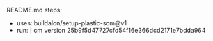 README.md
steps:
  - uses: buildalon/setup-plastic-scm@v1
  - run: |
      cm version
    25b9f5d47727cfd54f16e366dcd2171e7bdda964
